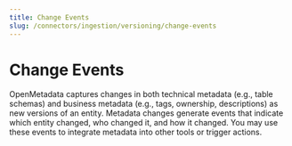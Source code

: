 ```yaml
---
title: Change Events
slug: /connectors/ingestion/versioning/change-events
---
```


# Change Events
OpenMetadata captures changes in both technical metadata (e.g., table schemas) and business metadata (e.g., tags, ownership, descriptions) as new versions of an entity. Metadata changes generate events that indicate which entity changed, who changed it, and how it changed. You may use these events to integrate metadata into other tools or trigger actions.
